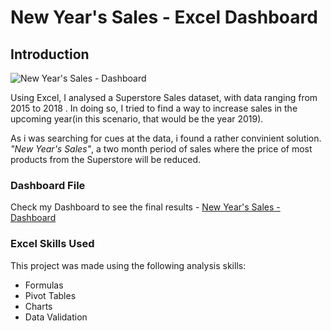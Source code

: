 # New Year's Sales - Excel Dashboard

## Introduction

![New Year's Sales - Dashboard](https://github.com/user-attachments/assets/2b540145-3bc8-40c6-8391-6f59e2f8af5b)

Using Excel, I analysed a Superstore Sales dataset, with data ranging from 2015 to 2018 . In doing so, I tried to find a way to increase sales in the upcoming year(in this scenario, that would be the year 2019). 

As i was searching for cues at the data, i found a rather convinient solution. *"New Year's Sales"*, a two month period of sales where the price of most products from the Superstore will be reduced. 


### Dashboard File

Check my Dashboard to see the final results - [New Year's Sales - Dashboard](https://github.com/user-attachments/files/20302770/New.Year.s.Sales.-.Dashboard.xlsx)

### Excel Skills Used

This project was made using the following analysis skills:
- Formulas
- Pivot Tables
- Charts
- Data Validation
